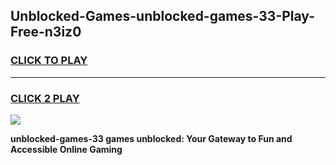 
## Unblocked-Games-unblocked-games-33-Play-Free-n3iz0
<h3>
<a href="https://premium76.site?title=unblocked-games-33&ref=23A">CLICK TO PLAY</a></h3>
<hr>

<h3>
<a href="https://premium76.site?title=unblocked-games-33&ref=23A">CLICK 2 PLAY</a>
  
</h3>

<a href="https://premium76.site?title=unblocked-games-33&ref=23A"><img src="https://clearcache.store/games.png"></a>


**unblocked-games-33 games unblocked: Your Gateway to Fun and Accessible Online Gaming**
